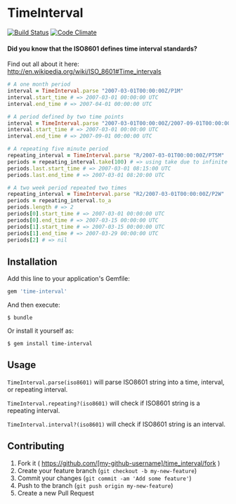 # TimeInterval

[![Build Status](https://travis-ci.org/SebastianEdwards/time-interval.svg?branch=master)](https://travis-ci.org/SebastianEdwards/time-interval)
[![Code Climate](https://codeclimate.com/github/SebastianEdwards/time-interval/badges/gpa.svg)](https://codeclimate.com/github/SebastianEdwards/time-interval)

#### Did you know that the ISO8601 defines time interval standards?

Find out all about it here: http://en.wikipedia.org/wiki/ISO_8601#Time_intervals

```ruby
# A one month period
interval = TimeInterval.parse "2007-03-01T00:00:00Z/P1M"
interval.start_time # => 2007-03-01 00:00:00 UTC
interval.end_time # => 2007-04-01 00:00:00 UTC

# A period defined by two time points
interval = TimeInterval.parse "2007-03-01T00:00:00Z/2007-09-01T00:00:00Z"
interval.start_time # => 2007-03-01 00:00:00 UTC
interval.end_time # => 2007-09-01 00:00:00 UTC

# A repeating five minute period
repeating_interval = TimeInterval.parse "R/2007-03-01T00:00:00Z/PT5M"
periods = repeating_interval.take(100) # => using take due to infinite nature of repeating interval
periods.last.start_time # => 2007-03-01 08:15:00 UTC
periods.last.end_time # => 2007-03-01 08:20:00 UTC

# A two week period repeated two times
repeating_interval = TimeInterval.parse "R2/2007-03-01T00:00:00Z/P2W"
periods = repeating_interval.to_a
periods.length # => 2
periods[0].start_time # => 2007-03-01 00:00:00 UTC
periods[0].end_time # => 2007-03-15 00:00:00 UTC
periods[1].start_time # => 2007-03-15 00:00:00 UTC
periods[1].end_time # => 2007-03-29 00:00:00 UTC
periods[2] # => nil
```

## Installation

Add this line to your application's Gemfile:

```ruby
gem 'time-interval'
```

And then execute:

    $ bundle

Or install it yourself as:

    $ gem install time-interval

## Usage

`TimeInterval.parse(iso8601)` will parse ISO8601 string into a time, interval, or repeating interval.

`TimeInterval.repeating?(iso8601)` will check if ISO8601 string is a repeating interval.

`TimeInterval.interval?(iso8601)` will check if ISO8601 string is an interval.

## Contributing

1. Fork it ( https://github.com/[my-github-username]/time_interval/fork )
2. Create your feature branch (`git checkout -b my-new-feature`)
3. Commit your changes (`git commit -am 'Add some feature'`)
4. Push to the branch (`git push origin my-new-feature`)
5. Create a new Pull Request
